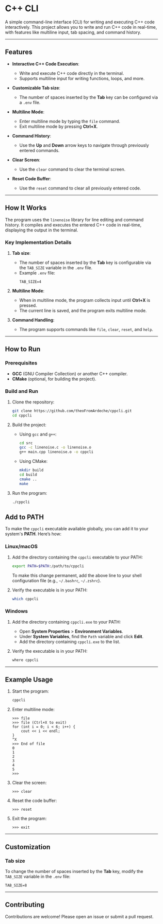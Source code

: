 # **C++ CLI**

A simple command-line interface (CLI) for writing and executing C++ code interactively. This project allows you to write and run C++ code in real-time, with features like multiline input, tab spacing, and command history.

---

## **Features**

- **Interactive C++ Code Execution**:
  - Write and execute C++ code directly in the terminal.
  - Supports multiline input for writing functions, loops, and more.

- **Customizable Tab size**:
  - The number of spaces inserted by the **Tab** key can be configured via a `.env` file.

- **Multiline Mode**:
  - Enter multiline mode by typing the `file` command.
  - Exit multiline mode by pressing **Ctrl+X**.

- **Command History**:
  - Use the **Up** and **Down** arrow keys to navigate through previously entered commands.

- **Clear Screen**:
  - Use the `clear` command to clear the terminal screen.

- **Reset Code Buffer**:
  - Use the `reset` command to clear all previously entered code.

---

## **How It Works**

The program uses the `linenoise` library for line editing and command history. It compiles and executes the entered C++ code in real-time, displaying the output in the terminal.

### **Key Implementation Details**

1. **Tab size**:
   - The number of spaces inserted by the **Tab** key is configurable via the `TAB_SIZE` variable in the `.env` file.
   - Example `.env` file:
     ```plaintext
     TAB_SIZE=4
     ```

2. **Multiline Mode**:
   - When in multiline mode, the program collects input until **Ctrl+X** is pressed.
   - The current line is saved, and the program exits multiline mode.

3. **Command Handling**:
   - The program supports commands like `file`, `clear`, `reset`, and `help`.

---

## **How to Run**

### **Prerequisites**

- **GCC** (GNU Compiler Collection) or another C++ compiler.
- **CMake** (optional, for building the project).

### **Build and Run**

1. Clone the repository:
   ```bash
   git clone https://github.com/theoFromArdeche/cppcli.git
   cd cppcli
   ```

2. Build the project:
   - Using `gcc` and `g++`:
     ```bash
     cd src
     gcc -c linenoise.c -o linenoise.o
     g++ main.cpp linenoise.o -o cppcli
     ```
   - Using CMake:
     ```bash
     mkdir build
     cd build
     cmake ..
     make
     ```

3. Run the program:
   ```bash
   ./cppcli
   ```


## **Add to PATH**

To make the `cppcli` executable available globally, you can add it to your system's **PATH**. Here’s how:

### **Linux/macOS**

1. Add the directory containing the `cppcli` executable to your PATH:
   ```bash
   export PATH=$PATH:/path/to/cppcli
   ```

   To make this change permanent, add the above line to your shell configuration file (e.g., `~/.bashrc`, `~/.zshrc`).

2. Verify the executable is in your PATH:
   ```bash
   which cppcli
   ```

### **Windows**

1. Add the directory containing `cppcli.exe` to your PATH:
   - Open **System Properties** > **Environment Variables**.
   - Under **System Variables**, find the `Path` variable and click **Edit**.
   - Add the directory containing `cppcli.exe` to the list.

2. Verify the executable is in your PATH:
   ```cmd
   where cppcli
   ```

---

## **Example Usage**

1. Start the program:
   ```bash
   cppcli
   ```

2. Enter multiline mode:
   ```plaintext
   >>> file
   >>> file (Ctrl+X to exit)
   for (int i = 0; i < 6; i++) {
       cout << i << endl;
   }
   ^X
   >>> End of file
   0
   1
   2
   3
   4
   5
   >>> 
   ```

3. Clear the screen:
   ```plaintext
   >>> clear
   ```

4. Reset the code buffer:
   ```plaintext
   >>> reset
   ```

5. Exit the program:
   ```plaintext
   >>> exit
   ```

---


## **Customization**

### **Tab size**

To change the number of spaces inserted by the **Tab** key, modify the `TAB_SIZE` variable in the `.env` file:

```plaintext
TAB_SIZE=8
```

---



## **Contributing**

Contributions are welcome! Please open an issue or submit a pull request.
